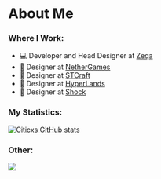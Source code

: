<h1 align="left"> About Me </h1>


### Where I Work:
- 💻 Developer and Head Designer at [Zeqa](https://zeqa.tebex.io/about)
- 🎨 Designer at [NetherGames](https://nethergames.org)
- 🎨 Designer at [STCraft](https://stcraftnet.com)
- 🎨 Designer at [HyperLands](https://github.com/HyperLandsBE)
- 🎨 Designer at [Shock](https://github.com/Shock-Network)


### My Statistics:
[![Citicxs GitHub stats](https://github-readme-stats.vercel.app/api?username=Citicx&theme=tokyonight&show_icons=true&count_private=true)](https://github.com/anuraghazra/github-readme-stats)

### Other:
![](https://komarev.com/ghpvc/?username=Citicx&style=flat-square)
